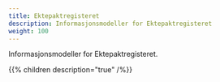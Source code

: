 ```yaml
---
title: Ektepaktregisteret
description: Informasjonsmodeller for Ektepaktregisteret
weight: 100
---
```


Informasjonsmodeller for Ektepaktregisteret.

{{% children description="true" /%}}
